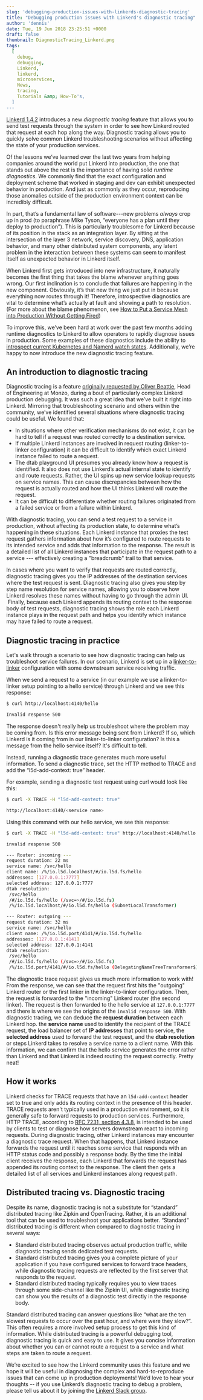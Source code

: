 ```yaml
---
slug: 'debugging-production-issues-with-linkerds-diagnostic-tracing'
title: "Debugging production issues with Linkerd's diagnostic tracing"
author: 'dennis'
date: Tue, 19 Jun 2018 23:25:51 +0000
draft: false
thumbnail: DiagnosticTracing_Linkerd.png
tags:
  [
    debug,
    debugging,
    Linkerd,
    linkerd,
    microservices,
    News,
    tracing,
    Tutorials &amp; How-To's,
  ]
---
```


[Linkerd 1.4.2](https://github.com/linkerd/linkerd/releases/tag/1.4.2)
introduces a new _diagnostic tracing_ feature that allows you to send test
requests through the system in order to see how Linkerd routed that request at
each hop along the way. Diagnostic tracing allows you to quickly solve common
Linkerd troubleshooting scenarios without affecting the state of your production
services.

Of the lessons we’ve learned over the last two years from helping companies
around the world put Linkerd into production, the one that stands out above the
rest is the importance of having solid _runtime diagnostics_. We commonly find
that the exact configuration and deployment scheme that worked in staging and
dev can exhibit unexpected behavior in production. And just as commonly as they
occur, reproducing those anomalies outside of the production environment context
can be incredibly difficult.

In part, that’s a fundamental law of software---new problems _always_ crop up in
prod (to paraphrase Mike Tyson, “everyone has a plan until they deploy to
production”). This is particularly troublesome for Linkerd because of its
position in the stack as an integration layer. By sitting at the intersection of
the layer 3 network, service discovery, DNS, application behavior, and many
other distributed system components, any latent problem in the interaction
between these systems can seem to manifest itself as unexpected behavior in
Linkerd itself.

When Linkerd first gets introduced into new infrastructure, it naturally becomes
the first thing that takes the blame whenever anything goes wrong. Our first
inclination is to conclude that failures are happening in the new component.
Obviously, it’s that new thing we just put in because everything now routes
through it! Therefore, introspective diagnostics are vital to determine what’s
actually at fault and showing a path to resolution. (For more about the blame
phenomenon, see [How to Put a Service Mesh into Production Without Getting
Fired](https://www.youtube.com/watch?v=XA1aGpYzpYg))

To improve this, we’ve been hard at work over the past few months adding runtime
diagnostics to Linkerd to allow operators to rapidly diagnose issues in
production. Some examples of these diagnostics include the ability to
[introspect current Kubernetes and Namerd watch
states](https://github.com/linkerd/linkerd/releases/tag/1.4.1). Additionally,
we’re happy to now introduce the new diagnostic tracing feature.

## An introduction to diagnostic tracing

Diagnostic tracing is a feature [originally requested by Oliver
Beattie](https://github.com/linkerd/linkerd/issues/1732), Head of Engineering at
Monzo, during a bout of particularly complex Linkerd production debugging. It
was such a great idea that we’ve built it right into Linkerd. Mirroring that
troubleshooting scenario and others within the community, we’ve identified
several situations where diagnostic tracing could be useful. We found that:

- In situations where other verification mechanisms do not exist, it can be hard
  to tell if a request was routed correctly to a destination service.
- If multiple Linkerd instances are involved in request routing
  (linker-to-linker configuration) it can be difficult to identify which exact
  Linkerd instance failed to route a request.
- The dtab playground UI presumes you already know how a request is identified.
  It also does not use Linkerd’s actual internal state to identify and route
  requests. Rather, the UI spins up new service lookup requests on service
  names. This can cause discrepancies between how the request is actually routed
  and how the UI thinks Linkerd will route the request.
- It can be difficult to differentiate whether routing failures originated from
  a failed service or from a failure within Linkerd.

With diagnostic tracing, you can send a test request to a service in production,
without affecting its production state, to determine what’s happening in these
situations. Each Linkerd instance that proxies the test request gathers
information about how it’s configured to route requests to its intended service
and adds that information to the response. The result is a detailed list of all
Linkerd instances that participate in the request path to a service ---
effectively creating a "breadcrumb" trail to that service.

In cases where you want to verify that requests are routed correctly, diagnostic
tracing gives you the IP addresses of the destination services where the test
request is sent. Diagnostic tracing also gives you step by step name resolution
for service names, allowing you to observe how Linkerd resolves these names
without having to go through the admin UI.  Finally, because each Linkerd
appends its routing context to the response body of test requests, diagnostic
tracing shows the role each Linkerd instance plays in the request path and helps
you identify which instance may have failed to route a request.

## Diagnostic tracing in practice

Let's walk through a scenario to see how diagnostic tracing can help us
troubleshoot service failures. In our scenario, Linkerd is set up in a
[linker-to-linker](https://github.com/linkerd/linkerd-examples/blob/b5689b517108c2a79138e34d8357787580106e76/k8s-daemonset/k8s/servicemesh.yml)
configuration with some downstream service receiving traffic.

When we send a request to a service (in our example we use a linker-to-linker
setup pointing to a hello service) through Linkerd and we see this response:

```bash
$ curl http://localhost:4140/hello

Invalid response 500
```

The response doesn't really help us troubleshoot where the problem may be coming
from. Is this error message being sent from Linkerd? If so, which Linkerd is it
coming from in our linker-to-linker configuration? Is this a message from the
hello service itself? It's difficult to tell.

Instead, running a diagnostic trace generates much more useful information. To
send a diagnostic trace, set the HTTP method to TRACE and add the
“l5d-add-context: true” header.

For example, sending a diagnostic test request using curl would look like this:

```bash
$ curl -X TRACE -H "l5d-add-context: true"

http://localhost:4140/<service name>
```

Using this command with our hello service, we see this response:

```bash
$ curl -X TRACE -H "l5d-add-context: true" http://localhost:4140/hello

invalid response 500

--- Router: incoming ---
request duration: 22 ms
service name: /svc/hello
client name: /%/io.l5d.localhost/#/io.l5d.fs/hello
addresses: [127.0.0.1:7777]
selected address: 127.0.0.1:7777
dtab resolution:
 /svc/hello
 /#/io.l5d.fs/hello (/svc=>/#/io.l5d.fs)
 /%/io.l5d.localhost/#/io.l5d.fs/hello (SubnetLocalTransformer)

--- Router: outgoing ---
request duration: 32 ms
service name: /svc/hello
client name: /%/io.l5d.port/4141/#/io.l5d.fs/hello
addresses: [127.0.0.1:4141]
selected address: 127.0.0.1:4141
dtab resolution:
 /svc/hello
 /#/io.l5d.fs/hello (/svc=>/#/io.l5d.fs)
 /%/io.l5d.port/4141/#/io.l5d.fs/hello (DelegatingNameTreeTransformer$)
```

The diagnostic trace request gives us much more information to work with! From
the response, we can see that the request first hits the "outgoing" Linkerd
router or the first linker in the linker-to-linker configuration. Then, the
request is forwarded to the "incoming" Linkerd router (the second linker). The
request is then forwarded to the hello service at `127.0.0.1:7777` and there is
where we see the origins of the `invalid response 500`. With diagnostic tracing,
we can deduce the **request duration** between each Linkerd hop. the **service
name** used to identify the recipient of the TRACE request, the load balancer
set of **IP** **addresses** that point to service, the **selected address** used
to forward the test request, and the **dtab resolution** or steps Linkerd takes
to resolve a service name to a client name. With this information, we can
confirm that the hello service generates the error rather than Linkerd and that
Linkerd is indeed routing the request correctly. Pretty neat!

## How it works

Linkerd checks for TRACE requests that have an `l5d-add-context` header set to
true and only adds its routing context in the presence of this header. TRACE
requests aren't typically used in a production environment, so it is generally
safe to forward requests to production services. Furthermore, HTTP TRACE,
according to [RFC 7231, section
4.3.8](https://tools.ietf.org/html/rfc7231#section-4.3.8), is intended to be
used by clients to test or diagnose how servers downstream react to incoming
requests. During diagnostic tracing, other Linkerd instances may encounter a
diagnostic trace request. When that happens, that Linkerd instance forwards the
request until it reaches some service that responds with an HTTP status code and
possibly a response body. By the time the initial client receives the response,
each Linkerd that forwards the request has appended its routing context to the
response. The client then gets a detailed list of all services and Linkerd
instances along request path.

## Distributed tracing vs. Diagnostic tracing

Despite its name, diagnostic tracing is not a substitute for “standard”
distributed tracing like Zipkin and OpenTracing. Rather, it is an additional
tool that can be used to troubleshoot your applications better. “Standard”
distributed tracing is different when compared to diagnostic tracing in several
ways:

- Standard distributed tracing observes actual production traffic, while
  diagnostic tracing sends dedicated test requests.
- Standard distributed tracing gives you a complete picture of your application
  if you have configured services to forward trace headers, while diagnostic
  tracing requests are reflected by the first server that responds to the
  request.
- Standard distributed tracing typically requires you to view traces through
  some side-channel like the Zipkin UI, while diagnostic tracing can show you
  the results of a diagnostic test directly in the response body.

Standard distributed tracing can answer questions like “what are the ten slowest
requests to occur over the past hour, and where were they slow?”. This often
requires a more involved setup process to get this kind of information. While
distributed tracing is a powerful debugging tool, diagnostic tracing is quick
and easy to use. It gives you concise information about whether you can or
cannot route a request to a service and what steps are taken to route a request.

We’re excited to see how the Linkerd community uses this feature and we hope it
will be useful in diagnosing the complex and hard-to-reproduce issues that can
come up in production deployments! We’d love to hear your thoughts -- if you use
Linkerd’s diagnostic tracing to debug a problem, please tell us about it by
joining the [Linkerd Slack group](https://linkerd.slack.com/).
